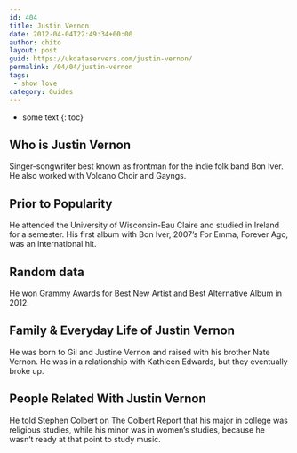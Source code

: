 ```yaml
---
id: 404
title: Justin Vernon
date: 2012-04-04T22:49:34+00:00
author: chito
layout: post
guid: https://ukdataservers.com/justin-vernon/
permalink: /04/04/justin-vernon
tags:
 - show love
category: Guides
---
```


* some text
{: toc}


## Who is  Justin Vernon
                  
                  
                  
Singer-songwriter best known as frontman for the indie folk band Bon Iver. He also worked with Volcano Choir and Gayngs.
                  
                
                
                
## Prior to Popularity 
                  
                  
                  
He attended the University of Wisconsin-Eau Claire and studied in Ireland for a semester. His first album with Bon Iver, 2007&#8217;s For Emma, Forever Ago, was an international hit.
                  
                
                
                
## Random data 
                  
                  
                  
He won Grammy Awards for Best New Artist and Best Alternative Album in 2012.
                  
                
                
                
## Family & Everyday Life of Justin Vernon
                  
                  
                  
He was born to Gil and Justine Vernon and raised with his brother Nate Vernon. He was in a relationship with Kathleen Edwards, but they eventually broke up.
                  
                
                
                
## People Related With  Justin Vernon
                  
                  
                  
He told Stephen Colbert on The Colbert Report that his major in college was religious studies, while his minor was in women&#8217;s studies, because he wasn&#8217;t ready at that point to study music.
                  
                
              
            
          
          
          
    
    
  
